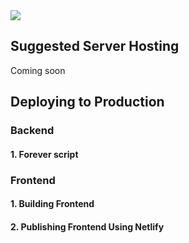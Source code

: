 <img src="https://i.imgur.com/gOi5doh.png"/>

## Suggested Server Hosting
Coming soon
## Deploying to Production
### Backend
#### 1. Forever script
### Frontend
#### 1. Building Frontend
#### 2. Publishing Frontend Using Netlify

